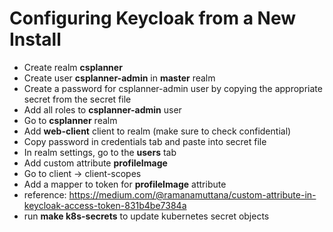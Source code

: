 # Configuring Keycloak from a New Install

- Create realm __csplanner__
- Create user __csplanner-admin__ in __master__ realm
- Create a password for csplanner-admin user by copying the appropriate secret from the secret file 
- Add all roles to __csplanner-admin__ user
- Go to __csplanner__ realm
- Add __web-client__ client to realm (make sure to check confidential)
- Copy password in credentials tab and paste into secret file
- In realm settings, go to the __users__ tab
- Add custom attribute __profileImage__
- Go to client -> client-scopes
- Add a mapper to token for __profileImage__ attribute
- reference: https://medium.com/@ramanamuttana/custom-attribute-in-keycloak-access-token-831b4be7384a
- run __make k8s-secrets__ to update kubernetes secret objects

